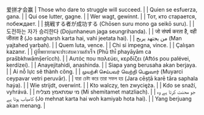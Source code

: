 爱拼才会赢
| Those who dare to struggle will succeed. |
| Quien se esfuerza, gana. |
| Qui ose lutter, gagne. |
| Wer wagt, gewinnt. |
| Тот, кто старается, побеждает. |
| 挑戦する者が成功する (Chōsen suru mono ga seikō suru). |
| 도전하는 자가 승리한다 (Dojunhaneun jaga seungrihanda). |
| जो संघर्ष करता है, वही जीतता है (Jo sangharsh karta hai, vahi jeetata hai). |
| من يجتهد يربح (Man yajtahed yarbah). |
| Quem luta, vence. |
| Chi si impegna, vince. |
| Çalışan kazanır. |
| ผู้ที่พยายามจะประสบความสำเร็จ (Phū̀ thī̀ phayāyām ca pras̄bkhwāmṣ̄erīcch). |
| Αυτός που παλεύει, κερδίζει (Aftós pou palévei, kerdízei). |
| Anayejitahidi, anashinda. |
| Siapa yang berusaha akan berjaya. |
| Ai nỗ lực sẽ thành công. |
| முயற்சி செய்பவர் வெற்றி பெறுவார் (Muyarci ceypavar vetri peruvār). |
| যারা চেষ্টা করে তারা সফল হয় (Jara cēṣṭā karē tāra saphala haẏa). |
| Wie strijdt, overwint. |
| Kto walczy, ten zwycięża. |
| Kdo se snaží, vyhrává. |
| מי שמתאמץ מצליח (Mi shemitamet matzliach). |
| جو محنت کرتا ہے وہ کامیاب ہوتا ہے (Jo mehnat karta hai woh kamiyab hota hai). |
| Yang berjuang akan menang. |

